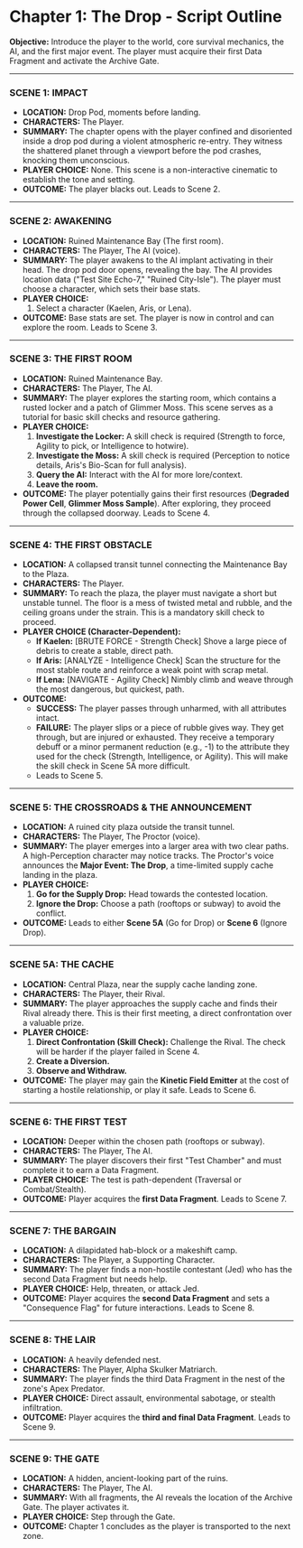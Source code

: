 # Chapter 1: The Drop - Script Outline

**Objective:** Introduce the player to the world, core survival mechanics, the AI, and the first major event. The player must acquire their first Data Fragment and activate the Archive Gate.

---

### **SCENE 1: IMPACT**

* **LOCATION:** Drop Pod, moments before landing.
* **CHARACTERS:** The Player.
* **SUMMARY:** The chapter opens with the player confined and disoriented inside a drop pod during a violent atmospheric re-entry. They witness the shattered planet through a viewport before the pod crashes, knocking them unconscious.
* **PLAYER CHOICE:** None. This scene is a non-interactive cinematic to establish the tone and setting.
* **OUTCOME:** The player blacks out. Leads to Scene 2.

---

### **SCENE 2: AWAKENING**

* **LOCATION:** Ruined Maintenance Bay (The first room).
* **CHARACTERS:** The Player, The AI (voice).
* **SUMMARY:** The player awakens to the AI implant activating in their head. The drop pod door opens, revealing the bay. The AI provides location data ("Test Site Echo-7," "Ruined City-Isle"). The player must choose a character, which sets their base stats.
* **PLAYER CHOICE:**
    1.  Select a character (Kaelen, Aris, or Lena).
* **OUTCOME:** Base stats are set. The player is now in control and can explore the room. Leads to Scene 3.

---

### **SCENE 3: THE FIRST ROOM**

* **LOCATION:** Ruined Maintenance Bay.
* **CHARACTERS:** The Player, The AI.
* **SUMMARY:** The player explores the starting room, which contains a rusted locker and a patch of Glimmer Moss. This scene serves as a tutorial for basic skill checks and resource gathering.
* **PLAYER CHOICE:**
    1.  **Investigate the Locker:** A skill check is required (Strength to force, Agility to pick, or Intelligence to hotwire).
    2.  **Investigate the Moss:** A skill check is required (Perception to notice details, Aris's Bio-Scan for full analysis).
    3.  **Query the AI:** Interact with the AI for more lore/context.
    4.  **Leave the room.**
* **OUTCOME:** The player potentially gains their first resources (**Degraded Power Cell**, **Glimmer Moss Sample**). After exploring, they proceed through the collapsed doorway. Leads to Scene 4.

---

### **SCENE 4: THE FIRST OBSTACLE**

* **LOCATION:** A collapsed transit tunnel connecting the Maintenance Bay to the Plaza.
* **CHARACTERS:** The Player.
* **SUMMARY:** To reach the plaza, the player must navigate a short but unstable tunnel. The floor is a mess of twisted metal and rubble, and the ceiling groans under the strain. This is a mandatory skill check to proceed.
* **PLAYER CHOICE (Character-Dependent):**
    * **If Kaelen:** [BRUTE FORCE - Strength Check] Shove a large piece of debris to create a stable, direct path.
    * **If Aris:** [ANALYZE - Intelligence Check] Scan the structure for the most stable route and reinforce a weak point with scrap metal.
    * **If Lena:** [NAVIGATE - Agility Check] Nimbly climb and weave through the most dangerous, but quickest, path.
* **OUTCOME:**
    * **SUCCESS:** The player passes through unharmed, with all attributes intact.
    * **FAILURE:** The player slips or a piece of rubble gives way. They get through, but are injured or exhausted. They receive a temporary debuff or a minor permanent reduction (e.g., -1) to the attribute they used for the check (Strength, Intelligence, or Agility). This will make the skill check in Scene 5A more difficult.
    * Leads to Scene 5.

---

### **SCENE 5: THE CROSSROADS & THE ANNOUNCEMENT**

* **LOCATION:** A ruined city plaza outside the transit tunnel.
* **CHARACTERS:** The Player, The Proctor (voice).
* **SUMMARY:** The player emerges into a larger area with two clear paths. A high-Perception character may notice tracks. The Proctor's voice announces the **Major Event: The Drop**, a time-limited supply cache landing in the plaza.
* **PLAYER CHOICE:**
    1.  **Go for the Supply Drop:** Head towards the contested location.
    2.  **Ignore the Drop:** Choose a path (rooftops or subway) to avoid the conflict.
* **OUTCOME:** Leads to either **Scene 5A** (Go for Drop) or **Scene 6** (Ignore Drop).

---

### **SCENE 5A: THE CACHE**

* **LOCATION:** Central Plaza, near the supply cache landing zone.
* **CHARACTERS:** The Player, their Rival.
* **SUMMARY:** The player approaches the supply cache and finds their Rival already there. This is their first meeting, a direct confrontation over a valuable prize.
* **PLAYER CHOICE:**
    1.  **Direct Confrontation (Skill Check):** Challenge the Rival. The check will be harder if the player failed in Scene 4.
    2.  **Create a Diversion.**
    3.  **Observe and Withdraw.**
* **OUTCOME:** The player may gain the **Kinetic Field Emitter** at the cost of starting a hostile relationship, or play it safe. Leads to Scene 6.

---

### **SCENE 6: THE FIRST TEST**

* **LOCATION:** Deeper within the chosen path (rooftops or subway).
* **CHARACTERS:** The Player, The AI.
* **SUMMARY:** The player discovers their first "Test Chamber" and must complete it to earn a Data Fragment.
* **PLAYER CHOICE:** The test is path-dependent (Traversal or Combat/Stealth).
* **OUTCOME:** Player acquires the **first Data Fragment**. Leads to Scene 7.

---

### **SCENE 7: THE BARGAIN**

* **LOCATION:** A dilapidated hab-block or a makeshift camp.
* **CHARACTERS:** The Player, a Supporting Character.
* **SUMMARY:** The player finds a non-hostile contestant (Jed) who has the second Data Fragment but needs help.
* **PLAYER CHOICE:** Help, threaten, or attack Jed.
* **OUTCOME:** Player acquires the **second Data Fragment** and sets a "Consequence Flag" for future interactions. Leads to Scene 8.

---

### **SCENE 8: THE LAIR**

* **LOCATION:** A heavily defended nest.
* **CHARACTERS:** The Player, Alpha Skulker Matriarch.
* **SUMMARY:** The player finds the third Data Fragment in the nest of the zone's Apex Predator.
* **PLAYER CHOICE:** Direct assault, environmental sabotage, or stealth infiltration.
* **OUTCOME:** Player acquires the **third and final Data Fragment**. Leads to Scene 9.

---

### **SCENE 9: THE GATE**

* **LOCATION:** A hidden, ancient-looking part of the ruins.
* **CHARACTERS:** The Player, The AI.
* **SUMMARY:** With all fragments, the AI reveals the location of the Archive Gate. The player activates it.
* **PLAYER CHOICE:** Step through the Gate.
* **OUTCOME:** Chapter 1 concludes as the player is transported to the next zone.
